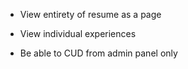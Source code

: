 - View entirety of resume as a page

- View individual experiences

- Be able to CUD from admin panel only